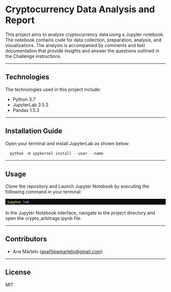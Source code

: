 # Cryptocurrency Data Analysis and Report

This project aims to analyze cryptocurrency data using a Jupyter notebook. The notebook contains code for data collection, preparation, analysis, and visualizations. The analysis is accompanied by comments and text documentation that provide insights and answer the questions outlined in the Challenge instructions.

---

## Technologies

The technologies used in this project include:

   * Python 3.7
   * JupyterLab 3.5.3
   * Pandas 1.5.3


---

## Installation Guide

Open your terminal and install JupyterLab as shown below:

```python
  python -m ipykernel install --user --name
```

---

## Usage

Clone the repository and Launch Jupyter Notebook by executing the following command in your terminal:

 ![Launch Jupyter](Images/Screenshot1.png) 

In the Jupyter Notebook interface, navigate to the project directory and open the crypto_arbitrage.ipynb file.

---


## Contributors

* Ana Martelo (anafilipamartelo@gmail.com)

---

## License

MIT